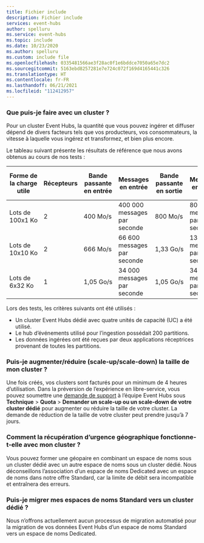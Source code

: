 ```yaml
---
title: Fichier include
description: Fichier include
services: event-hubs
author: spelluru
ms.service: event-hubs
ms.topic: include
ms.date: 10/23/2020
ms.author: spelluru
ms.custom: include file
ms.openlocfilehash: 0335481566ae3f28ac0f1e6bddce7050a65e7dc2
ms.sourcegitcommit: 5163ebd8257281e7e724c072f169d4165441c326
ms.translationtype: HT
ms.contentlocale: fr-FR
ms.lasthandoff: 06/21/2021
ms.locfileid: "112412957"
---
```

### <a name="what-can-i-achieve-with-a-cluster"></a>Que puis-je faire avec un cluster ?

Pour un cluster Event Hubs, la quantité que vous pouvez ingérer et diffuser dépend de divers facteurs tels que vos producteurs, vos consommateurs, la vitesse à laquelle vous ingérez et transformez, et bien plus encore. 

Le tableau suivant présente les résultats de référence que nous avons obtenus au cours de nos tests :

| Forme de la charge utile | Récepteurs | Bande passante en entrée| Messages en entrée | Bande passante en sortie | Messages en sortie | Nombre total d’unités de débit | Unités de débit par unité de capacité |
| ------------- | --------- | ---------------- | ------------------ | ----------------- | ------------------- | --------- | ---------- |
| Lots de 100x1 Ko | 2 | 400 Mo/s | 400 000 messages par seconde | 800 Mo/s | 800 000 messages par seconde | 400 unités de débit | 100 unités de débit | 
| Lots de 10x10 Ko | 2 | 666 Mo/s | 66 600 messages par seconde | 1,33 Go/s | 133 000 messages par seconde | 666 unités de débit | 166 unités de débit |
| Lots de 6x32 Ko | 1 | 1,05 Go/s | 34 000 messages par seconde | 1,05 Go/s | 34 000 messages par seconde | 1 000 unités de débit | 250 unités de débit |

Lors des tests, les critères suivants ont été utilisés :

- Un cluster Event Hubs dédié avec quatre unités de capacité (UC) a été utilisé. 
- Le hub d’événements utilisé pour l’ingestion possédait 200 partitions. 
- Les données ingérées ont été reçues par deux applications réceptrices provenant de toutes les partitions.

### <a name="can-i-scale-updown-my-cluster"></a>Puis-je augmenter/réduire (scale-up/scale-down) la taille de mon cluster ?

Une fois créés, vos clusters sont facturés pour un minimum de 4 heures d’utilisation. Dans la préversion de l’expérience en libre-service, vous pouvez soumettre une [demande de support](https://ms.portal.azure.com/#create/Microsoft.Support) à l’équipe Event Hubs sous **Technique** > **Quota** > **Demander un scale-up ou un scale-down de votre cluster dédié** pour augmenter ou réduire la taille de votre cluster. La demande de réduction de la taille de votre cluster peut prendre jusqu’à 7 jours. 

### <a name="how-does-geo-dr-work-with-my-cluster"></a>Comment la récupération d’urgence géographique fonctionne-t-elle avec mon cluster ?

Vous pouvez former une géopaire en combinant un espace de noms sous un cluster dédié avec un autre espace de noms sous un cluster dédié. Nous déconseillons l’association d’un espace de noms Dedicated avec un espace de noms dans notre offre Standard, car la limite de débit sera incompatible et entraînera des erreurs. 

### <a name="can-i-migrate-my-standard-namespaces-to-belong-to-a-dedicated-tier-cluster"></a>Puis-je migrer mes espaces de noms Standard vers un cluster dédié ?
Nous n’offrons actuellement aucun processus de migration automatisé pour la migration de vos données Event Hubs d’un espace de noms Standard vers un espace de noms Dedicated. 
